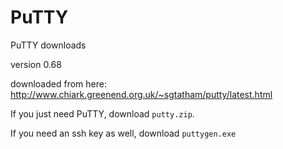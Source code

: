 # PuTTY
PuTTY downloads

version 0.68

downloaded from here:
http://www.chiark.greenend.org.uk/~sgtatham/putty/latest.html

If you just need PuTTY, download `putty.zip`.

If you need an ssh key as well, download `puttygen.exe`
